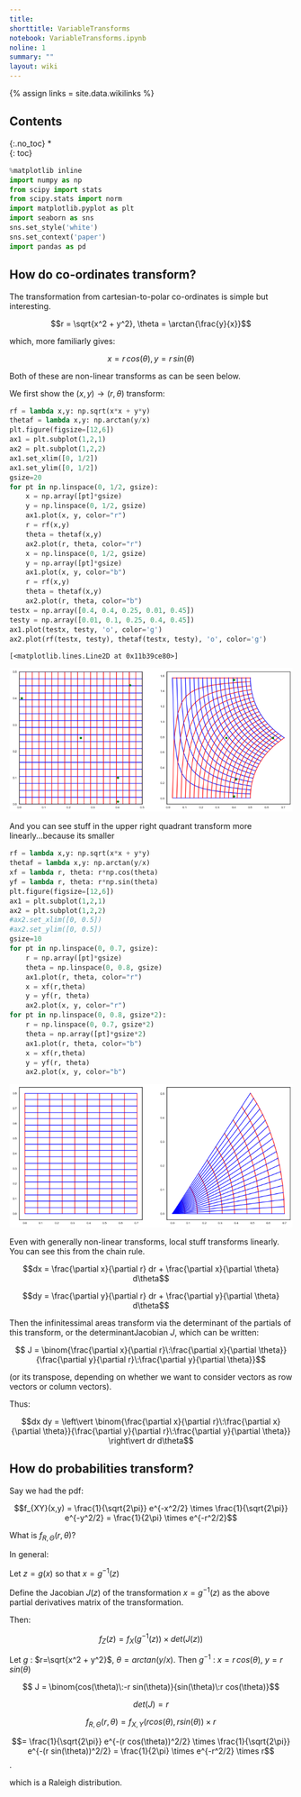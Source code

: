 ```yaml
---
title: 
shorttitle: VariableTransforms
notebook: VariableTransforms.ipynb
noline: 1
summary: ""
layout: wiki
---
```

{% assign links = site.data.wikilinks %}

## Contents
{:.no_toc}
*  
{: toc}


```python
%matplotlib inline
import numpy as np
from scipy import stats
from scipy.stats import norm
import matplotlib.pyplot as plt
import seaborn as sns
sns.set_style('white')
sns.set_context('paper')
import pandas as pd
```


## How do co-ordinates transform?

The transformation from cartesian-to-polar co-ordinates is simple but interesting.

$$r = \sqrt{x^2 + y^2}, \theta = \arctan{\frac{y}{x}}$$

which, more familiarly gives:

$$x = r\,cos(\theta), y = r\,sin(\theta)$$

Both of these are non-linear transforms as can be seen below.

We first show the $(x,y) \rightarrow (r, \theta)$ transform:



```python
rf = lambda x,y: np.sqrt(x*x + y*y)
thetaf = lambda x,y: np.arctan(y/x)
plt.figure(figsize=[12,6])
ax1 = plt.subplot(1,2,1)
ax2 = plt.subplot(1,2,2)
ax1.set_xlim([0, 1/2])
ax1.set_ylim([0, 1/2])
gsize=20
for pt in np.linspace(0, 1/2, gsize):
    x = np.array([pt]*gsize)
    y = np.linspace(0, 1/2, gsize)
    ax1.plot(x, y, color="r")
    r = rf(x,y)
    theta = thetaf(x,y)
    ax2.plot(r, theta, color="r")
    x = np.linspace(0, 1/2, gsize)
    y = np.array([pt]*gsize)
    ax1.plot(x, y, color="b")
    r = rf(x,y)
    theta = thetaf(x,y)
    ax2.plot(r, theta, color="b")
testx = np.array([0.4, 0.4, 0.25, 0.01, 0.45])
testy = np.array([0.01, 0.1, 0.25, 0.4, 0.45])
ax1.plot(testx, testy, 'o', color='g')
ax2.plot(rf(testx, testy), thetaf(testx, testy), 'o', color='g')
```





    [<matplotlib.lines.Line2D at 0x11b39ce80>]




![png](VariableTransforms_files/VariableTransforms_2_1.png)


And you can see stuff in the upper right quadrant transform more linearly...because its smaller



```python
rf = lambda x,y: np.sqrt(x*x + y*y)
thetaf = lambda x,y: np.arctan(y/x)
xf = lambda r, theta: r*np.cos(theta)
yf = lambda r, theta: r*np.sin(theta)
plt.figure(figsize=[12,6])
ax1 = plt.subplot(1,2,1)
ax2 = plt.subplot(1,2,2)
#ax2.set_xlim([0, 0.5])
#ax2.set_ylim([0, 0.5])
gsize=10
for pt in np.linspace(0, 0.7, gsize):
    r = np.array([pt]*gsize)
    theta = np.linspace(0, 0.8, gsize)
    ax1.plot(r, theta, color="r")
    x = xf(r,theta)
    y = yf(r, theta)
    ax2.plot(x, y, color="r")
for pt in np.linspace(0, 0.8, gsize*2):    
    r = np.linspace(0, 0.7, gsize*2)
    theta = np.array([pt]*gsize*2)
    ax1.plot(r, theta, color="b")
    x = xf(r,theta)
    y = yf(r, theta)
    ax2.plot(x, y, color="b")
```



![png](VariableTransforms_files/VariableTransforms_4_0.png)


Even with generally non-linear transforms, local stuff transforms linearly. You can see this from the chain rule.

$$dx = \frac{\partial x}{\partial r} dr + \frac{\partial x}{\partial \theta} d\theta$$

$$dy = \frac{\partial y}{\partial r} dr + \frac{\partial y}{\partial \theta} d\theta$$

Then the infinitessimal areas transform via the determinant of the partials of this transform, or the determinantJacobian $J$, which can be written:

$$ J =  \binom{\frac{\partial x}{\partial r}\:\frac{\partial x}{\partial \theta}}{\frac{\partial y}{\partial r}\:\frac{\partial y}{\partial \theta}}$$

(or its transpose, depending on whether we want to consider vectors as row vectors or column vectors).

Thus:

$$dx dy = \left\vert \binom{\frac{\partial x}{\partial r}\:\frac{\partial x}{\partial \theta}}{\frac{\partial y}{\partial r}\:\frac{\partial y}{\partial \theta}} \right\vert dr d\theta$$

## How do probabilities transform?

Say we had the pdf:

$$f_{XY}(x,y)  =  \frac{1}{\sqrt{2\pi}} e^{-x^2/2} \times \frac{1}{\sqrt{2\pi}} e^{-y^2/2} = \frac{1}{2\pi} \times e^{-r^2/2}$$

What is $f_{R,\Theta}(r,\theta)$?

In general:

Let $z=g(x)$ so that $x=g^{-1}(z)$

Define the Jacobian $J(z)$ of the transformation $x=g^{-1}(z)$ as the above partial derivatives matrix of the transformation.

Then:

$$f_Z(z) = f_X(g^{-1}(z)) \times det(J(z))$$



Let $g$ : $r=\sqrt{x^2 + y^2}$, $\theta = arctan(y/x)$. Then $g^{-1}$ : $x=r\,cos(\theta)$, $y=r\,sin(\theta)$

$$ J =  \binom{cos(\theta)\:-r sin(\theta)}{sin(\theta)\:r cos(\theta)}$$

$$det(J) = r$$

$$f_{R, \Theta}(r, \theta) = f_{X,Y}(r cos(\theta), r sin(\theta)) \times r $$

$$=  \frac{1}{\sqrt{2\pi}} e^{-(r cos(\theta))^2/2} \times \frac{1}{\sqrt{2\pi}} e^{-(r sin(\theta))^2/2} = \frac{1}{2\pi} \times e^{-r^2/2} \times r$$.

which is a Raleigh distribution.
